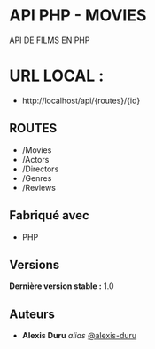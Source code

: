 # API PHP - MOVIES

API DE FILMS EN PHP

# URL LOCAL :

- http://localhost/api/{routes}/{id}

## ROUTES

- /Movies
- /Actors
- /Directors
- /Genres
- /Reviews

## Fabriqué avec

- PHP

## Versions

**Dernière version stable :** 1.0

## Auteurs

- **Alexis Duru** _alias_ [@alexis-duru](https://github.com/alexis-duru)
